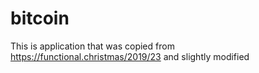 # bitcoin
This is application that was copied from https://functional.christmas/2019/23 and slightly modified